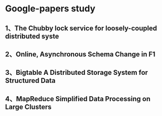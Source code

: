 # Google-papers study

## 1、The Chubby lock service for loosely-coupled distributed syste
## 2、Online, Asynchronous Schema Change in F1
## 3、Bigtable A Distributed Storage System for Structured Data
## 4、MapReduce Simplified Data Processing on Large Clusters